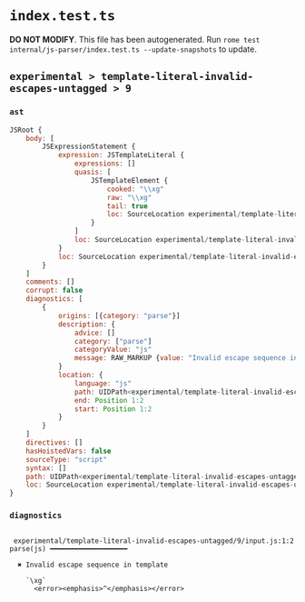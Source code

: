 # `index.test.ts`

**DO NOT MODIFY**. This file has been autogenerated. Run `rome test internal/js-parser/index.test.ts --update-snapshots` to update.

## `experimental > template-literal-invalid-escapes-untagged > 9`

### `ast`

```javascript
JSRoot {
	body: [
		JSExpressionStatement {
			expression: JSTemplateLiteral {
				expressions: []
				quasis: [
					JSTemplateElement {
						cooked: "\\xg"
						raw: "\\xg"
						tail: true
						loc: SourceLocation experimental/template-literal-invalid-escapes-untagged/9/input.js 1:1-1:4
					}
				]
				loc: SourceLocation experimental/template-literal-invalid-escapes-untagged/9/input.js 1:0-1:5
			}
			loc: SourceLocation experimental/template-literal-invalid-escapes-untagged/9/input.js 1:0-1:5
		}
	]
	comments: []
	corrupt: false
	diagnostics: [
		{
			origins: [{category: "parse"}]
			description: {
				advice: []
				category: ["parse"]
				categoryValue: "js"
				message: RAW_MARKUP {value: "Invalid escape sequence in template"}
			}
			location: {
				language: "js"
				path: UIDPath<experimental/template-literal-invalid-escapes-untagged/9/input.js>
				end: Position 1:2
				start: Position 1:2
			}
		}
	]
	directives: []
	hasHoistedVars: false
	sourceType: "script"
	syntax: []
	path: UIDPath<experimental/template-literal-invalid-escapes-untagged/9/input.js>
	loc: SourceLocation experimental/template-literal-invalid-escapes-untagged/9/input.js 1:0-1:5
}
```

### `diagnostics`

```

 experimental/template-literal-invalid-escapes-untagged/9/input.js:1:2 parse(js) ━━━━━━━━━━━━━━━━━━━

  ✖ Invalid escape sequence in template

    `\xg`
      <error><emphasis>^</emphasis></error>


```

